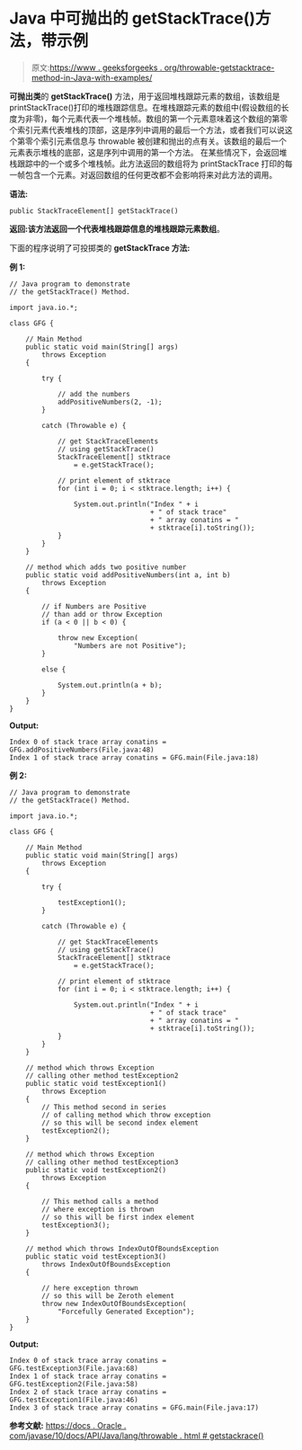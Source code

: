 # Java 中可抛出的 getStackTrace()方法，带示例

> 原文:[https://www . geeksforgeeks . org/throwable-getstacktrace-method-in-Java-with-examples/](https://www.geeksforgeeks.org/throwable-getstacktrace-method-in-java-with-examples/)

**可抛出类**的 **getStackTrace()** 方法，用于返回堆栈跟踪元素的数组，该数组是 printStackTrace()打印的堆栈跟踪信息。在堆栈跟踪元素的数组中(假设数组的长度为非零)，每个元素代表一个堆栈帧。数组的第一个元素意味着这个数组的第零个索引元素代表堆栈的顶部，这是序列中调用的最后一个方法，或者我们可以说这个第零个索引元素信息与 throwable 被创建和抛出的点有关。该数组的最后一个元素表示堆栈的底部，这是序列中调用的第一个方法。
在某些情况下，会返回堆栈跟踪中的一个或多个堆栈帧。此方法返回的数组将为 printStackTrace 打印的每一帧包含一个元素。对返回数组的任何更改都不会影响将来对此方法的调用。

**语法:**

```
public StackTraceElement[] getStackTrace()
```

**返回:**该方法返回**一个代表堆栈跟踪信息的堆栈跟踪元素数组**。

下面的程序说明了可投掷类的 **getStackTrace 方法:**

**例 1:**

```
// Java program to demonstrate
// the getStackTrace() Method.

import java.io.*;

class GFG {

    // Main Method
    public static void main(String[] args)
        throws Exception
    {

        try {

            // add the numbers
            addPositiveNumbers(2, -1);
        }

        catch (Throwable e) {

            // get StackTraceElements
            // using getStackTrace()
            StackTraceElement[] stktrace
                = e.getStackTrace();

            // print element of stktrace
            for (int i = 0; i < stktrace.length; i++) {

                System.out.println("Index " + i
                                   + " of stack trace"
                                   + " array conatins = "
                                   + stktrace[i].toString());
            }
        }
    }

    // method which adds two positive number
    public static void addPositiveNumbers(int a, int b)
        throws Exception
    {

        // if Numbers are Positive
        // than add or throw Exception
        if (a < 0 || b < 0) {

            throw new Exception(
                "Numbers are not Positive");
        }

        else {

            System.out.println(a + b);
        }
    }
}
```

**Output:**

```
Index 0 of stack trace array conatins = GFG.addPositiveNumbers(File.java:48)
Index 1 of stack trace array conatins = GFG.main(File.java:18)

```

**例 2:**

```
// Java program to demonstrate
// the getStackTrace() Method.

import java.io.*;

class GFG {

    // Main Method
    public static void main(String[] args)
        throws Exception
    {

        try {

            testException1();
        }

        catch (Throwable e) {

            // get StackTraceElements
            // using getStackTrace()
            StackTraceElement[] stktrace
                = e.getStackTrace();

            // print element of stktrace
            for (int i = 0; i < stktrace.length; i++) {

                System.out.println("Index " + i
                                   + " of stack trace"
                                   + " array conatins = "
                                   + stktrace[i].toString());
            }
        }
    }

    // method which throws Exception
    // calling other method testException2
    public static void testException1()
        throws Exception
    {
        // This method second in series
        // of calling method which throw exception
        // so this will be second index element
        testException2();
    }

    // method which throws Exception
    // calling other method testException3
    public static void testException2()
        throws Exception
    {

        // This method calls a method
        // where exception is thrown
        // so this will be first index element
        testException3();
    }

    // method which throws IndexOutOfBoundsException
    public static void testException3()
        throws IndexOutOfBoundsException
    {

        // here exception thrown
        // so this will be Zeroth element
        throw new IndexOutOfBoundsException(
            "Forcefully Generated Exception");
    }
}
```

**Output:**

```
Index 0 of stack trace array conatins = GFG.testException3(File.java:68)
Index 1 of stack trace array conatins = GFG.testException2(File.java:58)
Index 2 of stack trace array conatins = GFG.testException1(File.java:46)
Index 3 of stack trace array conatins = GFG.main(File.java:17)

```

**参考文献:**
[https://docs . Oracle . com/javase/10/docs/API/Java/lang/throwable . html # getstackrace()](https://docs.oracle.com/javase/10/docs/api/java/lang/Throwable.html#getStackTrace())